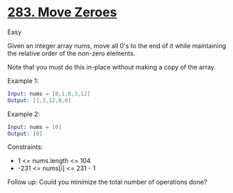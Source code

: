 # [283. Move Zeroes](https://leetcode.com/problems/move-zeroes/?envType=featured-list&envId=top-100-liked-questions?envType=featured-list&envId=top-100-liked-questions)

Easy

Given an integer array nums, move all 0's to the end of it while maintaining the relative order of the non-zero elements.

Note that you must do this in-place without making a copy of the array.

Example 1:

```s
Input: nums = [0,1,0,3,12]
Output: [1,3,12,0,0]
```

Example 2:

```s
Input: nums = [0]
Output: [0]
```

Constraints:

- 1 <= nums.length <= 104
- -231 <= nums[i] <= 231 - 1

Follow up: Could you minimize the total number of operations done?
